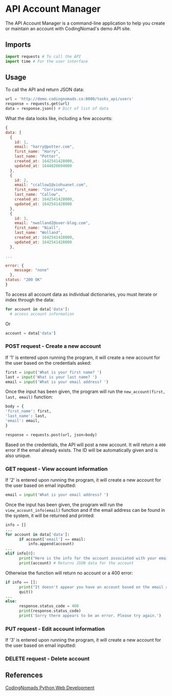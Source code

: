 # API Account Manager

The API Account Manager is a command-line application to help you create or maintain an account with CodingNomad's demo API site.

## Imports

```python
import requests # To call the API
import time # For the user interface
```

## Usage

To call the API and return JSON data:
```python
url = 'http://demo.codingnomads.co:8080/tasks_api/users'
response = requests.get(url)
data = response.json() # Dict of list of data
```
What the data looks like, including a few accounts:
```javascript
{
data: [
  {
    id: 1,
    email: "harry@potter.com",
    first_name: "Harry",
    last_name: "Potter",
    created_at: 1642541428000,
    updated_at: 1644020694000
  },
  {
    id: 2,
    email: "ccallow1@xinhuanet.com",
    first_name: "Corrinne",
    last_name: "Callow",
    created_at: 1642541428000,
    updated_at: 1642541428000
  },
  {
    id: 3,
    email: "nwolland2@over-blog.com",
    first_name: "Niall",
    last_name: "Wolland",
    created_at: 1642541428000,
    updated_at: 1642541428000
  },

...

error: {
    message: "none"
  },
status: "200 OK"
}
```

To access all account data as individual dictionaries, you must iterate or index through the data:
```python
for account in data['data']:
  # access account information
```
Or
```python
account = data['data']
```


### POST request - Create a new account
If '1' is entered upon running the program, it will create a new account for the user based on the credentials asked:
```python
first = input('What is your first name? ')
last = input('What is your last name? ')
email = input('What is your email address? ')
```
Once the input has been given, the program will run the ```new_account(first, last, email)``` function:

```python
body = {
'first_name': first,
'last_name': last,
'email': email,
}

response = requests.post(url, json=body)
```
Based on the credentials, the API will post a new account. It will return a ```400``` error if the email already exists. The ID will be automatically given and is also unique. 

### GET request - View account information
If '2' is entered upon running the program, it will create a new account for the user based on email inputted:

```python
email = input('What is your email address? ')
```
Once the input has been given, the program will run the ```view_account_info(email)``` function and if the email address can be found in the system, it will be returned and printed:
```python
info = []
...
for account in data['data']:
      if account['email'] == email:
          info.append(account)
...
elif info[0]:
      print("Here is the info for the account associated with your email address: \n")
      print(account) # Returns JSON data for the account
```
Otherwise the function will return no account or a 400 error:
```python
if info == []:
      print("It doesn't appear you have an account based on the email address provided. Try again or try creating one with option 1.")
      quit()
...
else:
      response.status_code = 400
      print(response.status_code)
      print('Sorry there appears to be an error. Please try again.')
```

### PUT request - Edit account information
If '3' is entered upon running the program, it will create a new account for the user based on email inputted:



### DELETE request - Delete account 

## References
[CodingNomads Python Web Development](https://codingnomads.co/career-track/professional-python-web-development-course)
